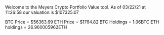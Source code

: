 Welcome to the Meyers Crypto Portfolio Value tool. 
As of 03/22/21 at 11:26:58 our valuation is $107325.07 

BTC Price = $56363.69
 ETH Price = $1764.82
BTC Holdings = 1.06BTC
 ETH holdings = 26.960005962ETH 
